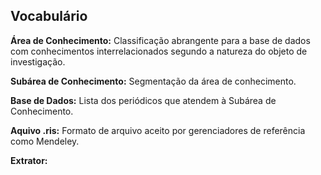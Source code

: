 ## Vocabulário


**Área de Conhecimento:** Classificação abrangente para a base de dados com conhecimentos interrelacionados segundo a natureza do objeto de investigação.

**Subárea de Conhecimento:** Segmentação da área de conhecimento.

**Base de Dados:** Lista dos periódicos que atendem à Subárea de Conhecimento. 

**Aquivo .ris:** Formato de arquivo aceito por gerenciadores de referência como Mendeley.

**Extrator:** 
